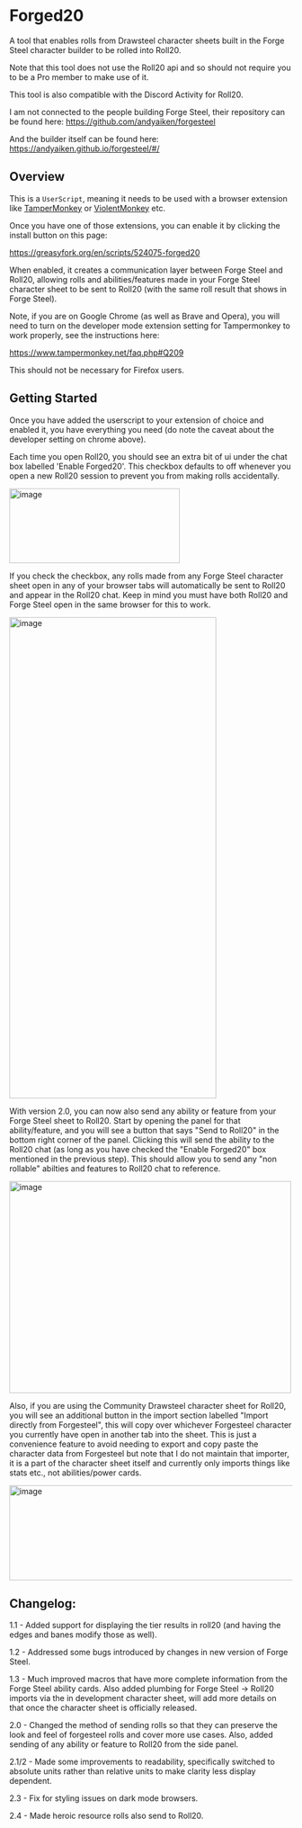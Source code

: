 # Forged20
A tool that enables rolls from Drawsteel character sheets built in the Forge Steel character builder to be rolled into Roll20.

Note that this tool does not use the Roll20 api and so should not require you to be a Pro member to make use of it.

This tool is also compatible with the Discord Activity for Roll20.

I am not connected to the people building Forge Steel, their repository can be found here: https://github.com/andyaiken/forgesteel

And the builder itself can be found here: https://andyaiken.github.io/forgesteel/#/

## Overview
This is a ```UserScript```, meaning it needs to be used with a browser extension like [TamperMonkey](https://chromewebstore.google.com/detail/tampermonkey/dhdgffkkebhmkfjojejmpbldmpobfkfo) or [ViolentMonkey](https://chromewebstore.google.com/detail/violentmonkey/jinjaccalgkegednnccohejagnlnfdag) etc.

Once you have one of those extensions, you can enable it by clicking the install button on this page:

https://greasyfork.org/en/scripts/524075-forged20

When enabled, it creates a communication layer between Forge Steel and Roll20, allowing rolls and abilities/features made in your Forge Steel character sheet to be sent to Roll20 (with the same roll result that shows in Forge Steel).

Note, if you are on Google Chrome (as well as Brave and Opera), you will need to turn on the developer mode extension setting for Tampermonkey to work properly, see the instructions here:

https://www.tampermonkey.net/faq.php#Q209

This should not be necessary for Firefox users.

## Getting Started

Once you have added the userscript to your extension of choice and enabled it, you have everything you need (do note the caveat about the developer setting on chrome above).

Each time you open Roll20, you should see an extra bit of ui under the chat box labelled 'Enable Forged20'.
This checkbox defaults to off whenever you open a new Roll20 session to prevent you from making rolls accidentally.

<img width="303" height="133" alt="image" src="https://github.com/user-attachments/assets/884be839-2228-4a03-ac71-61c6adf42131" />

If you check the checkbox, any rolls made from any Forge Steel character sheet open in any of your browser tabs will automatically be sent to Roll20 and appear in the Roll20 chat. Keep in mind you must have both Roll20 and Forge Steel open in the same browser for this to work.

<img width="368" height="856" alt="image" src="https://github.com/user-attachments/assets/8d7de2d8-58d4-4ab5-a189-64c4798b3661" />

With version 2.0, you can now also send any ability or feature from your Forge Steel sheet to Roll20. Start by opening the panel for that ability/feature, and you will see a button that says "Send to Roll20" in the bottom right corner of the panel. Clicking this will send the ability to the Roll20 chat (as long as you have checked the "Enable Forged20" box mentioned in the previous step). This should allow you to send any "non rollable" abilties and features to Roll20 chat to reference.

<img width="501" height="377" alt="image" src="https://github.com/user-attachments/assets/f7465aa5-c755-4f53-a388-d55cbd181145" />

Also, if you are using the Community Drawsteel character sheet for Roll20, you will see an additional button in the import section labelled "Import directly from Forgesteel", this will copy over whichever Forgesteel character you currently have open in another tab into the sheet. This is just a convenience feature to avoid needing to export and copy paste the character data from Forgesteel but note that I do not maintain that importer, it is a part of the character sheet itself and currently only imports things like stats etc., not abilities/power cards.

<img width="854" height="169" alt="image" src="https://github.com/user-attachments/assets/2f61fc5c-80c5-4836-845c-d78c14745a8f" />


## Changelog:

1.1 - Added support for displaying the tier results in roll20 (and having the edges and banes modify those as well).

1.2 - Addressed some bugs introduced by changes in new version of Forge Steel.

1.3 - Much improved macros that have more complete information from the Forge Steel ability cards. Also added plumbing for Forge Steel -> Roll20 imports via the in development character sheet, will add more details on that once the character sheet is officially released.

2.0 - Changed the method of sending rolls so that they can preserve the look and feel of forgesteel rolls and cover more use cases. Also, added sending of any ability or feature to Roll20 from the side panel.

2.1/2 - Made some improvements to readability, specifically switched to absolute units rather than relative units to make clarity less display dependent.

2.3 - Fix for styling issues on dark mode browsers.

2.4 - Made heroic resource rolls also send to Roll20.
